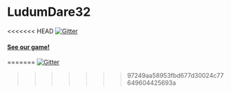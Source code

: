 # LudumDare32

<<<<<<< HEAD
[![Gitter](https://badges.gitter.im/Join%20Chat.svg)](https://gitter.im/bmceldowney/LudumDare32?utm_source=badge&utm_medium=badge&utm_campaign=pr-badge&utm_content=badge)


#### [See our game!](http://bmceldowney.github.io/LudumDare32/dist/)
=======
[![Gitter](https://badges.gitter.im/Join%20Chat.svg)](https://gitter.im/bmceldowney/LudumDare32?utm_source=badge&utm_medium=badge&utm_campaign=pr-badge&utm_content=badge)
>>>>>>> 97249aa58953fbd677d30024c77649604425693a
